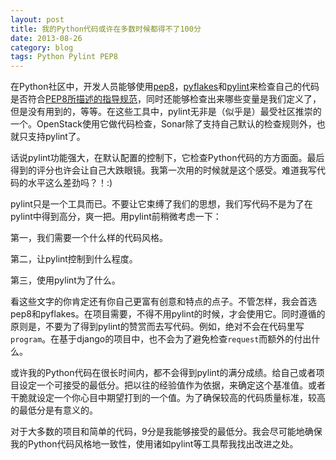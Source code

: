 ```yaml
---
layout: post
title: 我的Python代码或许在多数时候都得不了100分
date: 2013-08-26
category: blog
tags: Python Pylint PEP8
---
```


在Python社区中，开发人员能够使用[pep8](https://pypi.python.org/pypi/pep8)，[pyflakes](https://pypi.python.org/pypi/pyflakes)和[pylint](http://www.pylint.org)来检查自己的代码是否符合[PEP8所描述的指导规范](http://www.python.org/dev/peps/pep-0008/)，同时还能够检查出来哪些变量是我们定义了，但是没有用到的，等等。在这些工具中，pylint无非是（似乎是）最受社区推崇的一个。OpenStack使用它做代码检查，Sonar除了支持自己默认的检查规则外，也就只支持pylint了。

话说pylint功能强大，在默认配置的控制下，它检查Python代码的方方面面。最后得到的评分也许会让自己大跌眼镜。我第一次用的时候就是这个感受。难道我写代码的水平这么差劲吗？！:)


pylint只是一个工具而已。不要让它束缚了我们的思想，我们写代码不是为了在pylint中得到高分，爽一把。用pylint前稍微考虑一下：

第一，我们需要一个什么样的代码风格。

第二，让pylint控制到什么程度。

第三，使用pylint为了什么。

看这些文字的你肯定还有你自己更富有创意和特点的点子。不管怎样，我会首选pep8和pyflakes。在项目需要，不得不用pylint的时候，才会使用它。同时遵循的原则是，不要为了得到pylint的赞赏而去写代码。例如，绝对不会在代码里写`program`。在基于django的项目中，也不会为了避免检查`request`而额外的付出什么。

或许我的Python代码在很长时间内，都不会得到pylint的满分成绩。给自己或者项目设定一个可接受的最低分。把以往的经验值作为依据，来确定这个基准值。或者干脆就设定一个你心目中期望打到的一个值。为了确保较高的代码质量标准，较高的最低分是有意义的。

对于大多数的项目和简单的代码，9分是我能够接受的最低分。我会尽可能地确保我的Python代码风格地一致性，使用诸如pylint等工具帮我找出改进之处。
